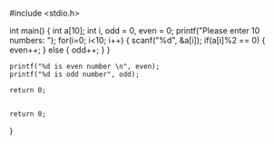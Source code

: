 #include <stdio.h>

int main()
{
int a[10];
int i, odd = 0, even = 0;
printf("Please enter 10 numbers: ");
for(i=0; i<10; i++) {
scanf("%d", &a[i]);
if(a[i]%2 == 0) {
even++;
} else {
odd++;
}
}

    printf("%d is even number \n", even);
    printf("%d is odd number", odd);

    return 0;


    return 0;

}
